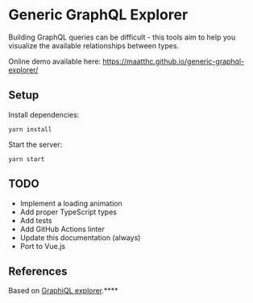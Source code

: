 # Generic GraphQL Explorer

Building GraphQL queries can be difficult -  this tools aim to help you visualize the available relationships between types.

Online demo available here: https://maatthc.github.io/generic-graphql-explorer/

## Setup

Install dependencies:

```
yarn install
```

Start the server:

```
yarn start
```

## TODO
 -  Implement a loading animation
 -  Add proper TypeScript types
 -  Add tests
 -  Add GitHub Actions linter
 -  Update this documentation (always)
 -  Port to Vue.js

## References

Based on [GraphiQL explorer](https://github.com/OneGraph/graphiql-explorer).****
